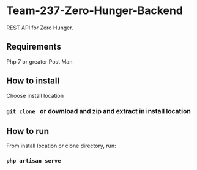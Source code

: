 # Team-237-Zero-Hunger-Backend
REST API for Zero Hunger. 

## Requirements  
Php 7 or greater
Post Man

## How to install
Choose install location
###  `git clone ` or download and zip and extract in install location

## How to run 
From install location or clone directory, run:
### `php artisan serve `


